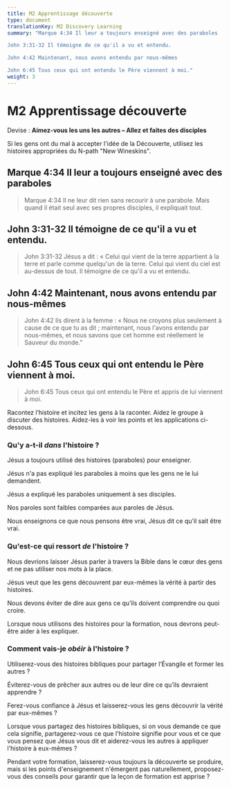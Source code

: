 ```yaml
---
title: M2 Apprentissage découverte
type: document
translationKey: M2 Discovery Learning
summary: "Marque 4:34 Il leur a toujours enseigné avec des paraboles	

John 3:31-32 Il témoigne de ce qu'il a vu et entendu.	

John 4:42 Maintenant, nous avons entendu par nous-mêmes	

John 6:45 Tous ceux qui ont entendu le Père viennent à moi."
weight: 3
---
```

# M2 Apprentissage découverte

Devise : **Aimez-vous les uns les autres – Allez et faites des disciples**

Si les gens ont du mal à accepter l'idée de la Découverte, utilisez les histoires appropriées du N-path "New Wineskins".

## Marque 4:34 Il leur a toujours enseigné avec des paraboles

>   Marque 4:34 Il ne leur dit rien sans recourir à une parabole. Mais quand il était seul avec ses propres disciples, il expliquait tout.

## John 3:31-32 Il témoigne de ce qu'il a vu et entendu.

>   John 3:31-32 Jésus a dit : « Celui qui vient de la terre appartient à la terre et parle comme quelqu'un de la terre. Celui qui vient du ciel est au-dessus de tout. Il témoigne de ce qu'il a vu et entendu.

## John 4:42 Maintenant, nous avons entendu par nous-mêmes

>   John 4:42 Ils dirent à la femme : « Nous ne croyons plus seulement à cause de ce que tu as dit ; maintenant, nous l'avons entendu par nous-mêmes, et nous savons que cet homme est réellement le Sauveur du monde.”

## John 6:45 Tous ceux qui ont entendu le Père viennent à moi.

>   John 6:45 Tous ceux qui ont entendu le Père et appris de lui viennent à moi.

Racontez l’histoire et incitez les gens à la raconter. Aidez le groupe à discuter des histoires. Aidez-les à voir les points et les applications ci-dessous.

### Qu'y a-t-il *dans* l'histoire ?

Jésus a toujours utilisé des histoires (paraboles) pour enseigner.

Jésus n'a pas expliqué les paraboles à moins que les gens ne le lui demandent.

Jésus a expliqué les paraboles uniquement à ses disciples.

Nos paroles sont faibles comparées aux paroles de Jésus.

Nous enseignons ce que nous pensons être vrai, Jésus dit ce qu’il sait être vrai.

### Qu'est-ce qui ressort *de* l'histoire ?

Nous devrions laisser Jésus parler à travers la Bible dans le cœur des gens et ne pas utiliser nos mots à la place.

Jésus veut que les gens découvrent par eux-mêmes la vérité à partir des histoires.

Nous devons éviter de dire aux gens ce qu’ils doivent comprendre ou quoi croire.

Lorsque nous utilisons des histoires pour la formation, nous devrons peut-être aider à les expliquer.

### Comment vais-je *obéir* à l'histoire ?

Utiliserez-vous des histoires bibliques pour partager l’Évangile et former les autres ?

Éviterez-vous de prêcher aux autres ou de leur dire ce qu’ils devraient apprendre ?

Ferez-vous confiance à Jésus et laisserez-vous les gens découvrir la vérité par eux-mêmes ?

Lorsque vous partagez des histoires bibliques, si on vous demande ce que cela signifie, partagerez-vous ce que l'histoire signifie pour vous et ce que vous pensez que Jésus vous dit et aiderez-vous les autres à appliquer l'histoire à eux-mêmes ?

Pendant votre formation, laisserez-vous toujours la découverte se produire, mais si les points d'enseignement n'émergent pas naturellement, proposez-vous des conseils pour garantir que la leçon de formation est apprise ?

